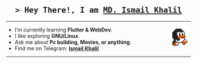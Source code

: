 <h2 align="center">
        <samp>&gt; Hey There!, I am
                <b><a target="_blank" href="https://www.linkedin.com/in/ismail-khalil/">MD. Ismail Khalil</a></b>
        </samp>
</h2>
<hr></hr>

- I’m currently learning **Flutter & WebDev**. <img width="12%" align="right" alt="Github Image" src="https://github.com/ismail-cs/ismail-cs/blob/main/images/linux_rounded.gif?raw=true" /><br>
- I like exploring **GNU/Linux**. <br>
- Ask me about **Pc building, Movies, or anything**. <br>
- Find me on Telegram: **[Ismail Khalil](https://t.me/ismail_cs)**<br>

<hr></hr>



